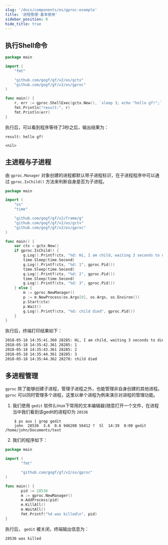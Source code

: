```yaml
---
slug: '/docs/components/os/gproc-example'
title: '进程管理-基本使用'
sidebar_position: 0
hide_title: true
---
```


## 执行Shell命令

```go
package main

import (
    "fmt"

    "github.com/gogf/gf/v2/os/gctx"
    "github.com/gogf/gf/v2/os/gproc"
)

func main() {
    r, err := gproc.ShellExec(gctx.New(), `sleep 3; echo "hello gf!";`)
    fmt.Println("result:", r)
    fmt.Println(err)
}
```

执行后，可以看到程序等待了3秒之后，输出结果为：

```
result: hello gf!

<nil>
```

## 主进程与子进程

由 `gproc.Manager` 对象创建的进程都默认带子进程标识，在子进程程序中可以通过 `gproc.IsChild()` 方法来判断自身是否为子进程。

```go
package main

import (
    "os"
    "time"

    "github.com/gogf/gf/v2/frame/g"
    "github.com/gogf/gf/v2/os/gctx"
    "github.com/gogf/gf/v2/os/gproc"
)

func main() {
    var ctx = gctx.New()
    if gproc.IsChild() {
        g.Log().Printf(ctx, "%d: Hi, I am child, waiting 3 seconds to die", gproc.Pid())
        time.Sleep(time.Second)
        g.Log().Printf(ctx, "%d: 1", gproc.Pid())
        time.Sleep(time.Second)
        g.Log().Printf(ctx, "%d: 2", gproc.Pid())
        time.Sleep(time.Second)
        g.Log().Printf(ctx, "%d: 3", gproc.Pid())
    } else {
        m := gproc.NewManager()
        p := m.NewProcess(os.Args[0], os.Args, os.Environ())
        p.Start(ctx)
        p.Wait()
        g.Log().Printf(ctx, "%d: child died", gproc.Pid())
    }
}
```

执行后，终端打印结果如下：

```html
2018-05-18 14:35:41.360 28285: Hi, I am child, waiting 3 seconds to die
2018-05-18 14:35:42.361 28285: 1
2018-05-18 14:35:43.361 28285: 2
2018-05-18 14:35:44.361 28285: 3
2018-05-18 14:35:44.362 28278: child died
```

## 多进程管理

`gproc` 除了能够创建子进程，管理子进程之外，也能管理非自身创建的其他进程。 `gproc` 可以同时管理多个进程，这里以单个进程为例来演示对进程的管理功能。

1. 我们使用 `gedit` 软件(Linux下常用的文本编辑器)随意打开一个文件，在进程当中我们看到该gedit的进程ID为 `28536`

```shell
    $ ps aux | grep gedit
    john  28536  3.6  0.6 946208 56412 ?  Sl  14:39  0:00 gedit /home/john/Documents/text
```

2. 我们的程序如下：

```go
package main

import (
       "fmt"

       "github.com/gogf/gf/v2/os/gproc"
)

func main() {
       pid := 28536
       m := gproc.NewManager()
       m.AddProcess(pid)
       m.KillAll()
       m.WaitAll()
       fmt.Printf("%d was killed\n", pid)
}
```

执行后， `gedit` 被关闭，终端输出信息为：

```
28536 was killed
```